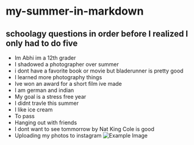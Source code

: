 # my-summer-in-markdown
## schoolagy questions in order before I realized I only had to do five
* Im Abhi im a 12th grader
* I shadowed a photographer over summer
* i dont have a favorite book or movie but bladerunner is pretty good
* I learned more photography things
* Ive won an award for a short film ive made
* I am german and indian
* My goal is a stress free year
* I didnt travle this summer
* I like ice cream
* To pass
* Hanging out with friends
* I dont want to see tommorrow by Nat King Cole is good
* Uploading my photos to instagram
![Example Image](https://i.ebayimg.com/images/g/yS0AAOSw8C9imlhD/s-l1200.jpg)
